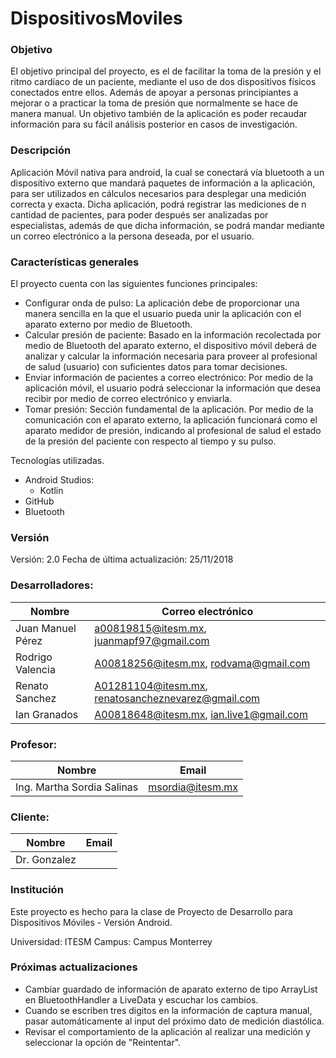 # DispositivosMoviles

### Objetivo
El objetivo principal del proyecto, es el de facilitar la toma de la presión y el ritmo cardíaco de un paciente, mediante el uso de dos dispositivos físicos conectados entre ellos. Además de apoyar a personas principiantes a mejorar o a practicar la toma de presión que normalmente se hace de manera manual. Un objetivo también de la aplicación es poder recaudar información para su fácil análisis posterior en casos de investigación.

### Descripción
Aplicación Móvil nativa para android, la cual se conectará vía bluetooth a un dispositivo externo que mandará paquetes de información a la aplicación, para ser utilizados en cálculos necesarios para desplegar una medición correcta y exacta.
Dicha aplicación, podrá registrar las mediciones de n cantidad de pacientes, para poder después ser analizadas por especialistas, además de que dicha información, se podrá mandar mediante un correo electrónico a la persona deseada, por el usuario.

### Características generales
El proyecto cuenta con las siguientes funciones principales:

- Configurar onda de pulso: La aplicación debe de proporcionar una manera sencilla en la que el usuario pueda unir la aplicación con el aparato externo por medio de Bluetooth.
- Calcular presión de paciente: Basado en la información recolectada por medio de Bluetooth del aparato externo, el dispositivo móvil deberá de analizar y calcular la información necesaria para proveer al profesional de salud (usuario) con suficientes datos para tomar decisiones.
- Enviar información de pacientes a correo electrónico: Por medio de la aplicación móvil, el usuario podrá seleccionar la información que desea recibir por medio de correo electrónico y enviarla.
- Tomar presión: Sección fundamental de la aplicación. Por medio de la comunicación con el aparato externo, la aplicación funcionará como el aparato medidor de presión, indicando al profesional de salud el estado de la presión del paciente con respecto al tiempo y su pulso.

Tecnologías utilizadas.
  - Android Studios:
      - Kotlin
  - GitHub
  - Bluetooth

### Versión
Versión: 2.0
Fecha de última actualización: 25/11/2018

### Desarrolladores:

| Nombre  | Correo electrónico |
| ------------- | ------------- |
| Juan Manuel Pérez  | a00819815@itesm.mx, juanmapf97@gmail.com  |
| Rodrigo Valencia  | A00818256@itesm.mx, rodvama@gmail.com  |
| Renato Sanchez  | A01281104@itesm.mx, renatosancheznevarez@gmail.com  |
| Ian Granados  | A00818648@itesm.mx, ian.live1@gmail.com  |

### Profesor:

| Nombre  | Email |
| ------------- | ------------- |
| Ing. Martha Sordia Salinas | msordia@itesm.mx |

### Cliente:

| Nombre  | Email |
| ------------- | ------------- |
| Dr. Gonzalez  |  |

### Institución

Este proyecto es hecho para la clase de Proyecto de Desarrollo para Dispositivos Móviles - Versión Android.

Universidad: ITESM
Campus: Campus Monterrey

### Próximas actualizaciones

- Cambiar guardado de información de aparato externo de tipo ArrayList en BluetoothHandler a LiveData y escuchar los cambios.
- Cuando se escriben tres digitos en la información de captura manual, pasar automáticamente al input del próximo dato de medición diastólica.
- Revisar el comportamiento de la aplicación al realizar una medición y seleccionar la opción de "Reintentar".
